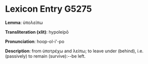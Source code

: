 # Lexicon Entry G5275

**Lemma**: ὑπολείπω

**Transliteration (xlit)**: hypoleípō

**Pronunciation**: hoop-ol-i'-po

**Description**:
from ὑποτρέχω and λείπω; to leave under (behind), i.e. (passively) to remain (survive):--be left.
